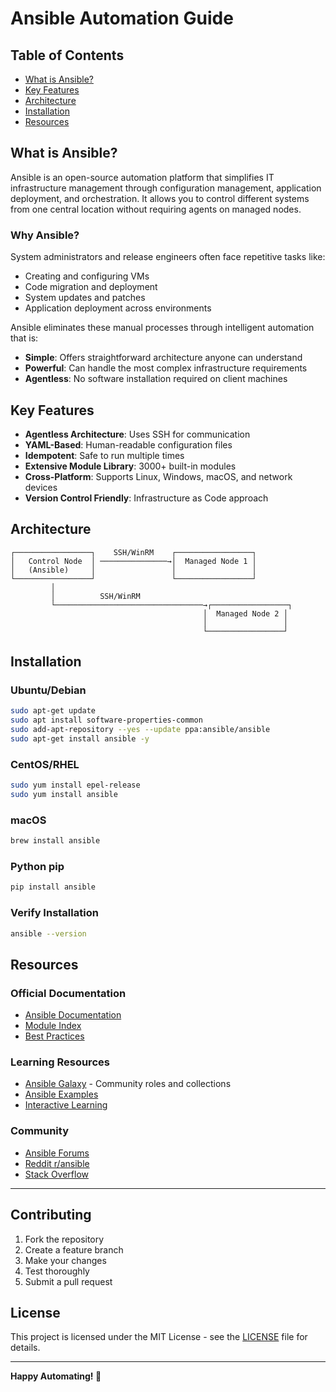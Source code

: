 # Ansible Automation Guide

## Table of Contents
- [What is Ansible?](#what-is-ansible)
- [Key Features](#key-features)
- [Architecture](#architecture)
- [Installation](#installation)
- [Resources](#resources)

## What is Ansible?

Ansible is an open-source automation platform that simplifies IT infrastructure management through configuration management, application deployment, and orchestration. It allows you to control different systems from one central location without requiring agents on managed nodes.

### Why Ansible?

System administrators and release engineers often face repetitive tasks like:
- Creating and configuring VMs
- Code migration and deployment
- System updates and patches
- Application deployment across environments

Ansible eliminates these manual processes through intelligent automation that is:
- **Simple**: Offers straightforward architecture anyone can understand
- **Powerful**: Can handle the most complex infrastructure requirements
- **Agentless**: No software installation required on client machines

## Key Features

- **Agentless Architecture**: Uses SSH for communication
- **YAML-Based**: Human-readable configuration files
- **Idempotent**: Safe to run multiple times
- **Extensive Module Library**: 3000+ built-in modules
- **Cross-Platform**: Supports Linux, Windows, macOS, and network devices
- **Version Control Friendly**: Infrastructure as Code approach

## Architecture

```
┌─────────────────┐    SSH/WinRM    ┌─────────────────┐
│   Control Node  │ ───────────────→│  Managed Node 1 │
│   (Ansible)     │                 │                 │
└─────────────────┘                 └─────────────────┘
         │                                   
         │          SSH/WinRM              
         └─────────────────────────────────→┌─────────────────┐
                                           │  Managed Node 2 │
                                           │                 │
                                           └─────────────────┘
```

## Installation

### Ubuntu/Debian
```bash
sudo apt-get update
sudo apt install software-properties-common
sudo add-apt-repository --yes --update ppa:ansible/ansible
sudo apt-get install ansible -y
```

### CentOS/RHEL
```bash
sudo yum install epel-release
sudo yum install ansible
```

### macOS
```bash
brew install ansible
```

### Python pip
```bash
pip install ansible
```

### Verify Installation
```bash
ansible --version
```

## Resources

### Official Documentation
- [Ansible Documentation](https://docs.ansible.com/)
- [Module Index](https://docs.ansible.com/ansible/latest/modules/modules_by_category.html)
- [Best Practices](https://docs.ansible.com/ansible/latest/user_guide/playbooks_best_practices.html)

### Learning Resources
- [Ansible Galaxy](https://galaxy.ansible.com/) - Community roles and collections
- [Ansible Examples](https://github.com/ansible/ansible-examples)
- [Interactive Learning](https://www.katacoda.com/courses/ansible)

### Community
- [Ansible Forums](https://forum.ansible.com/)
- [Reddit r/ansible](https://www.reddit.com/r/ansible/)
- [Stack Overflow](https://stackoverflow.com/questions/tagged/ansible)

---

## Contributing

1. Fork the repository
2. Create a feature branch
3. Make your changes
4. Test thoroughly
5. Submit a pull request

## License

This project is licensed under the MIT License - see the [LICENSE](LICENSE) file for details.

---

**Happy Automating! 🚀**
